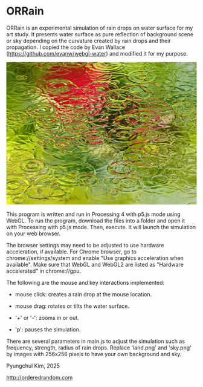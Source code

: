 # ORRain

ORRain is an experimental simulation of rain drops on water surface for my art study. It presents water surface as pure reflection of background scene or sky depending on the curvature created by rain drops and their propagation. I copied the code by Evan Wallace (https://github.com/evanw/webgl-water) and modified it for my purpose.

![ORRain screen shot](screen-shot.png)

This program is written and run in Processing 4 with p5.js mode using WebGL. To run the program, download the files into a folder and open it with Processing with p5.js mode. Then, execute. It will launch the simulation on your web browser.
 
The browser settings may need to be adjusted to use hardware acceleration, if available. For Chrome browser, go to chrome://settings/system and enable "Use graphics acceleration when available". Make sure that WebGL and WebGL2 are listed as "Hardware accelerated" in chrome://gpu.

The following are the mouse and key interactions implemented:

* mouse click: creates a rain drop at the mouse location.

* mouse drag: rotates or tilts the water surface.

* '+' or '-': zooms in or out.

* 'p': pauses the simulation.

There are several parameters in main.js to adjust the simulation such as frequency, strength, radius of rain drops. Replace 'land.png' and 'sky.png' by images with 256x256 pixels to have your own background and sky.

Pyungchul Kim, 2025

http://orderedrandom.com

